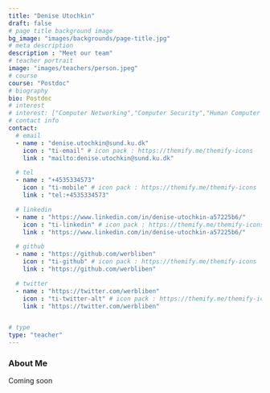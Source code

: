 ```yaml
---
title: "Denise Utochkin"
draft: false
# page title background image
bg_image: "images/backgrounds/page-title.jpg"
# meta description
description : "Meet our team"
# teacher portrait
image: "images/teachers/person.jpeg"
# course
course: "Postdoc"
# biography
bio: Postdoc
# interest
# interest: ["Computer Networking","Computer Security","Human Computer Interfacing"]
# contact info
contact:
  # email
  - name : "denise.utochkin@sund.ku.dk"
    icon : "ti-email" # icon pack : https://themify.me/themify-icons
    link : "mailto:denise.utochkin@sund.ku.dk"

  # tel
  - name : "+4535334573"
    icon : "ti-mobile" # icon pack : https://themify.me/themify-icons
    link : "tel:+4535334573"

  # linkedin
  - name : "https://www.linkedin.com/in/denise-utochkin-a57225b6/"
    icon : "ti-linkedin" # icon pack : https://themify.me/themify-icons
    link : "https://www.linkedin.com/in/denise-utochkin-a57225b6/"

  # github
  - name : "https://github.com/werbliben"
    icon : "ti-github" # icon pack : https://themify.me/themify-icons
    link : "https://github.com/werbliben"

  # twitter
  - name : "https://twitter.com/werbliben"
    icon : "ti-twitter-alt" # icon pack : https://themify.me/themify-icons
    link : "https://twitter.com/werbliben"


# type
type: "teacher"
---
```


### About Me

Coming soon